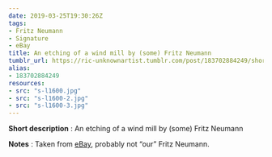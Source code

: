 ```yaml
---
date: 2019-03-25T19:30:26Z
tags:
- Fritz Neumann
- Signature
- eBay
title: An etching of a wind mill by (some) Fritz Neumann
tumblr_url: https://ric-unknownartist.tumblr.com/post/183702884249/short-description-an-etching-of-a-wind-mill-by
alias:
- 183702884249
resources:
- src: "s-l1600.jpg"
- src: "s-l1600-2.jpg"
- src: "s-l1600-3.jpg"
---
```


**Short description** : An etching of a wind mill by (some) Fritz Neumann

**Notes** : Taken from [eBay](https://www.ebay.de/itm/362258538496), probably not&nbsp;“our” Fritz Neumann.
